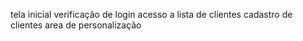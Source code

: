 tela inicial
verificação de login
acesso a lista de clientes
cadastro de clientes
area de personalização